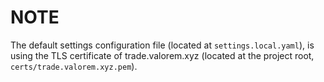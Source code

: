 # NOTE

The default settings configuration file (located at `settings.local.yaml`), is using the TLS certificate of trade.valorem.xyz (located at the project root, `certs/trade.valorem.xyz.pem`).

